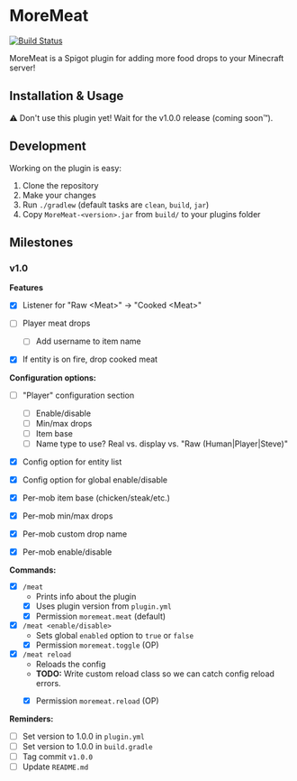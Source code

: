 # MoreMeat

[![Build Status](https://travis-ci.org/RalphORama/MoreMeat.svg?branch=master)](https://travis-ci.org/RalphORama/MoreMeat)

MoreMeat is a Spigot plugin for adding more food drops to your Minecraft server!


## Installation & Usage

:warning: Don't use this plugin yet!  Wait for the v1.0.0 release (coming soon&trade;).


## Development

Working on the plugin is easy:

1. Clone the repository
2. Make your changes
3. Run `./gradlew` (default tasks are `clean`, `build`, `jar`)
4. Copy `MoreMeat-<version>.jar` from `build/` to your plugins folder


## Milestones

### v1.0

**Features**
- [x] Listener for "Raw \<Meat\>" -> "Cooked \<Meat\>"
- [ ] Player meat drops
  - [ ] Add username to item name
- [x] If entity is on fire, drop cooked meat


**Configuration options:**

- [ ] "Player" configuration section
	- [ ] Enable/disable
	- [ ] Min/max drops
	- [ ] Item base
	- [ ] Name type to use? Real vs. display vs. "Raw (Human|Player|Steve)"
- [x] Config option for entity list
- [x] Config option for global enable/disable
- [x] Per-mob item base (chicken/steak/etc.)
- [x] Per-mob min/max drops
- [x] Per-mob custom drop name
- [x] Per-mob enable/disable


**Commands:**

- [x] `/meat`
  - Prints info about the plugin
  - [x] Uses plugin version from `plugin.yml`
  - [x] Permission `moremeat.meat` (default)
- [x] `/meat <enable/disable>`
  - Sets global `enabled` option to `true` or `false`
  - [x] Permission `moremeat.toggle` (OP)
- [x] `/meat reload`
  - Reloads the config
  - **TODO:** Write custom reload class so we can catch config reload errors.
  - [x] Permission `moremeat.reload` (OP)


**Reminders:**

- [ ] Set version to 1.0.0 in `plugin.yml`
- [ ] Set version to 1.0.0 in `build.gradle`
- [ ] Tag commit `v1.0.0`
- [ ] Update `README.md`
